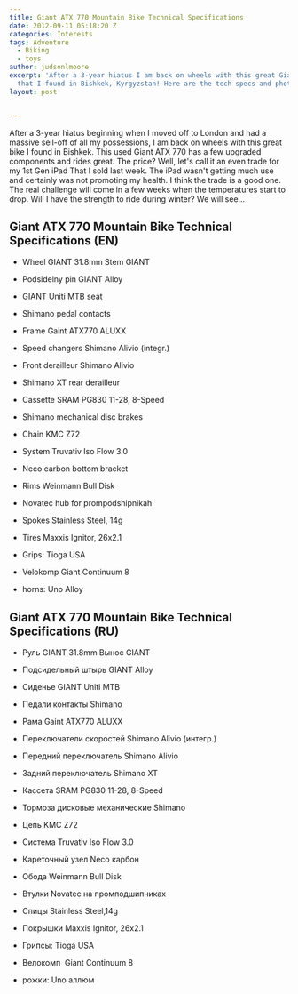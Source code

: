 ```yaml
---
title: Giant ATX 770 Mountain Bike Technical Specifications
date: 2012-09-11 05:18:20 Z
categories: Interests
tags: Adventure
  - Biking
  - toys
author: judsonlmoore
excerpt: 'After a 3-year hiatus I am back on wheels with this great Giant ATX 770
  that I found in Bishkek, Kyrgyzstan! Here are the tech specs and photos. '
layout: post


---
```


After a 3-year hiatus beginning when I moved off to London and had a massive sell-off of all my possessions, I am back on wheels with this great bike I found in Bishkek. This used Giant ATX 770 has a few upgraded components and rides great. The price? Well, let's call it an even trade for my 1st Gen iPad That I sold last week. The iPad wasn't getting much use and certainly was not promoting my health. I think the trade is a good one. The real challenge will come in a few weeks when the temperatures start to drop. Will I have the strength to ride during winter? We will see...

## Giant ATX 770 Mountain Bike Technical Specifications (EN)

- Wheel GIANT 31.8mm Stem GIANT

- Podsidelny pin GIANT Alloy

- GIANT Uniti MTB seat

- Shimano pedal contacts

- Frame Gaint ATX770 ALUXX

- Speed changers Shimano Alivio (integr.)

- Front derailleur Shimano Alivio

- Shimano XT rear derailleur

- Cassette SRAM PG830 11-28, 8-Speed

- Shimano mechanical disc brakes

- Chain KMC Z72

- System Truvativ Iso Flow 3.0

- Neco carbon bottom bracket

- Rims Weinmann Bull Disk

- Novatec hub for prompodshipnikah

- Spokes Stainless Steel, 14g

- Tires Maxxis Ignitor, 26x2.1

- Grips: Tioga USA

- Velokomp Giant Continuum 8

- horns: Uno Alloy

## Giant ATX 770 Mountain Bike Technical Specifications (RU)

- Руль GIANT 31.8mm Вынос GIANT

- Подсидельный штырь GIANT Alloy

- Сиденье GIANT Uniti MTB

- Педали контакты Shimano

- Рама Gaint ATX770 ALUXX

- Переключатели скоростей Shimano Alivio (интегр.)

- Передний переключатель Shimano Alivio

- Задний переключатель Shimano XT

- Кассета SRAM PG830 11-28, 8-Speed

- Тормоза дисковые механические Shimano

- Цепь KMC Z72

- Система Truvativ Iso Flow 3.0

- Кареточный узел Neco карбон

- Обода Weinmann Bull Disk

- Втулки Novatec на промподшипниках

- Спицы Stainless Steel,14g

- Покрышки Maxxis Ignitor, 26x2.1

- Грипсы: Tioga USA

- Велокомп  Giant Continuum 8

- рожки: Uno аллюм
